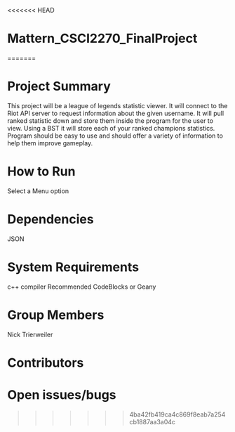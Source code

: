 <<<<<<< HEAD
# Mattern_CSCI2270_FinalProject
=======
# Project Summary
This project will be a league of legends statistic viewer. It will connect to the Riot API server to request information about the given username. It will pull ranked statistic down and store them inside the program for the user to view. Using a BST it will store each of your ranked champions statistics.
Program should be easy to use and should offer a variety of information to help them improve gameplay.

# How to Run
Select a Menu option
# Dependencies
JSON 
# System Requirements
c++ compiler
Recommended CodeBlocks or Geany
# Group Members
Nick Trierweiler

# Contributors

# Open issues/bugs
>>>>>>> 4ba42fb419ca4c869f8eab7a254cb1887aa3a04c
